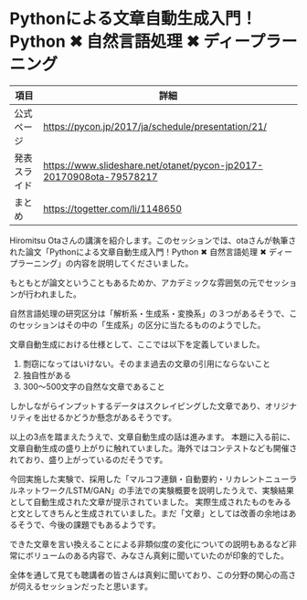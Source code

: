 # Pythonによる文章自動生成入門！Python ✖︎ 自然言語処理 ✖︎ ディープラーニング

|項目|詳細|
|-----|-----|
|公式ページ|https://pycon.jp/2017/ja/schedule/presentation/21/|
|発表スライド|https://www.slideshare.net/otanet/pycon-jp2017-20170908ota-79578217|
|まとめ|https://togetter.com/li/1148650|

Hiromitsu Otaさんの講演を紹介します。このセッションでは、otaさんが執筆された論文「Pythonによる文章自動生成入門！Python ✖︎ 自然言語処理 ✖︎ ディープラーニング」の内容を説明してくださいました。

もともとが論文ということもあるためか、アカデミックな雰囲気の元でセッションが行われました。

自然言語処理の研究区分は「解析系・生成系・変換系」の３つがあるそうで、このセッションはその中の「生成系」の区分に当たるもののようでした。

文章自動生成における仕様として、ここでは以下を定義していました。
1. 剽窃になってはいけない。そのまま過去の文章の引用にならないこと
2. 独自性がある
3. 300〜500文字の自然な文章であること

しかしながらインプットするデータはスクレイピングした文章であり、オリジナリティを出せるかどうか懸念があるそうです。

以上の3点を踏まえたうえで、文章自動生成の話は進みます。
本題に入る前に、文章自動生成の盛り上がりに触れていました。海外ではコンテストなども開催されており、盛り上がっているのだそうです。

今回実施した実験で、採用した「マルコフ連鎖・自動要約・リカレントニューラルネットワーク/LSTM/GAN」の手法での実験概要を説明したうえで、実験結果として自動生成された文章が提示されていました。
実際生成されたものをみると文としてきちんと生成されていました。まだ「文章」としては改善の余地はあるそうで、今後の課題でもあるようです。

できた文章を言い換えることによる非類似度の変化についての説明もあるなど非常にボリュームのある内容で、みなさん真剣に聞いていたのが印象的でした。

全体を通して見ても聴講者の皆さんは真剣に聞いており、この分野の関心の高さが伺えるセッションだったと思います。
